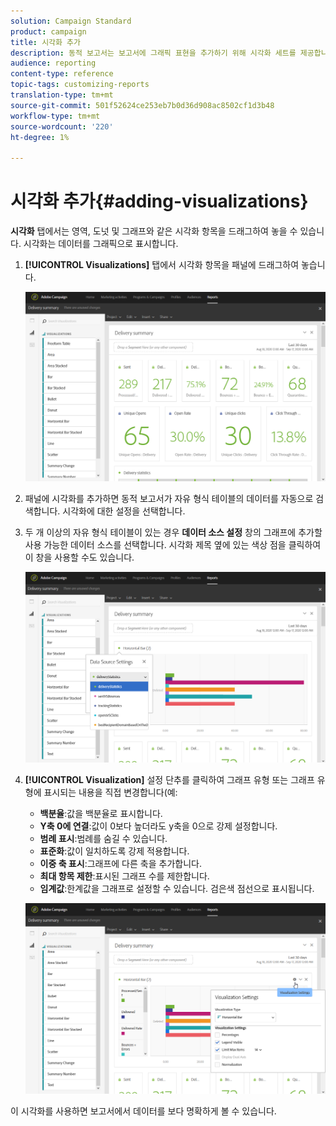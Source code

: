 ```yaml
---
solution: Campaign Standard
product: campaign
title: 시각화 추가
description: 동적 보고서는 보고서에 그래픽 표현을 추가하기 위해 시각화 세트를 제공합니다.
audience: reporting
content-type: reference
topic-tags: customizing-reports
translation-type: tm+mt
source-git-commit: 501f52624ce253eb7b0d36d908ac8502cf1d3b48
workflow-type: tm+mt
source-wordcount: '220'
ht-degree: 1%

---
```



# 시각화 추가{#adding-visualizations}

**시각화** 탭에서는 영역, 도넛 및 그래프와 같은 시각화 항목을 드래그하여 놓을 수 있습니다. 시각화는 데이터를 그래픽으로 표시합니다.

1. **[!UICONTROL Visualizations]** 탭에서 시각화 항목을 패널에 드래그하여 놓습니다.

   ![](assets/dynamic_report_visualization_1.png)

1. 패널에 시각화를 추가하면 동적 보고서가 자유 형식 테이블의 데이터를 자동으로 검색합니다. 시각화에 대한 설정을 선택합니다.
1. 두 개 이상의 자유 형식 테이블이 있는 경우 **데이터 소스 설정** 창의 그래프에 추가할 사용 가능한 데이터 소스를 선택합니다. 시각화 제목 옆에 있는 색상 점을 클릭하여 이 창을 사용할 수도 있습니다.

   ![](assets/dynamic_report_visualization_2.png)

1. **[!UICONTROL Visualization]** 설정 단추를 클릭하여 그래프 유형 또는 그래프 유형에 표시되는 내용을 직접 변경합니다(예:

   * **백분율**:값을 백분율로 표시합니다.
   * **Y축 0에 연결**:값이 0보다 높더라도 y축을 0으로 강제 설정합니다.
   * **범례 표시**:범례를 숨길 수 있습니다.
   * **표준화**:값이 일치하도록 강제 적용합니다.
   * **이중 축 표시**:그래프에 다른 축을 추가합니다.
   * **최대 항목 제한**:표시된 그래프 수를 제한합니다.
   * **임계값**:한계값을 그래프로 설정할 수 있습니다. 검은색 점선으로 표시됩니다.

   ![](assets/dynamic_report_visualization_3.png)

이 시각화를 사용하면 보고서에서 데이터를 보다 명확하게 볼 수 있습니다.
